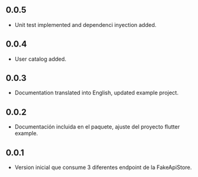 ## 0.0.5

- Unit test implemented and dependenci inyection added.

## 0.0.4

- User catalog added.

## 0.0.3

- Documentation translated into English, updated example project.


## 0.0.2

- Documentación incluida en el paquete, ajuste del proyecto flutter example.

## 0.0.1

- Version inicial que consume 3 diferentes endpoint de la FakeApiStore.